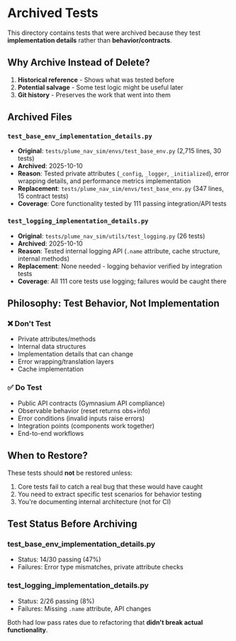 # Archived Tests

This directory contains tests that were archived because they test **implementation details** rather than **behavior/contracts**.

## Why Archive Instead of Delete?

1. **Historical reference** - Shows what was tested before
2. **Potential salvage** - Some test logic might be useful later
3. **Git history** - Preserves the work that went into them

## Archived Files

### `test_base_env_implementation_details.py`
- **Original**: `tests/plume_nav_sim/envs/test_base_env.py` (2,715 lines, 30 tests)
- **Archived**: 2025-10-10
- **Reason**: Tested private attributes (`_config`, `_logger`, `_initialized`), error wrapping details, and performance metrics implementation
- **Replacement**: `tests/plume_nav_sim/envs/test_base_env.py` (347 lines, 15 contract tests)
- **Coverage**: Core functionality tested by 111 passing integration/API tests

### `test_logging_implementation_details.py`
- **Original**: `tests/plume_nav_sim/utils/test_logging.py` (26 tests)
- **Archived**: 2025-10-10
- **Reason**: Tested internal logging API (`.name` attribute, cache structure, internal methods)
- **Replacement**: None needed - logging behavior verified by integration tests
- **Coverage**: All 111 core tests use logging; failures would be caught there

## Philosophy: Test Behavior, Not Implementation

### ❌ Don't Test
- Private attributes/methods
- Internal data structures
- Implementation details that can change
- Error wrapping/translation layers
- Cache implementation

### ✅ Do Test
- Public API contracts (Gymnasium API compliance)
- Observable behavior (reset returns obs+info)
- Error conditions (invalid inputs raise errors)
- Integration points (components work together)
- End-to-end workflows

## When to Restore?

These tests should **not** be restored unless:
1. Core tests fail to catch a real bug that these would have caught
2. You need to extract specific test scenarios for behavior testing
3. You're documenting internal architecture (not for CI)

## Test Status Before Archiving

### test_base_env_implementation_details.py
- Status: 14/30 passing (47%)
- Failures: Error type mismatches, private attribute checks

### test_logging_implementation_details.py  
- Status: 2/26 passing (8%)
- Failures: Missing `.name` attribute, API changes

Both had low pass rates due to refactoring that **didn't break actual functionality**.
